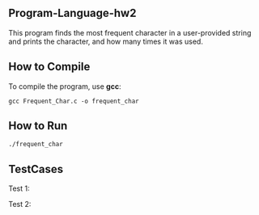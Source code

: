 ## Program-Language-hw2

This program finds the most frequent character in a user-provided string and prints the character, and how many times it was used.

## How to Compile
To compile the program, use **gcc**:

```
gcc Frequent_Char.c -o frequent_char
```

## How to Run
```
./frequent_char
```

## TestCases

Test 1: 


Test 2: 

